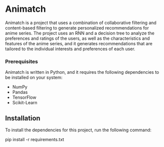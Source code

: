 # Animatch

Animatch is a project that uses a combination of collaborative filtering and content-based filtering to generate personalized recommendations for anime series. The project uses an RNN and a decision tree to analyze the preferences and ratings of the users, as well as the characteristics and features of the anime series, and it generates recommendations that are tailored to the individual interests and preferences of each user.

### Prerequisites

Animatch is written in Python, and it requires the following dependencies to be installed on your system:

- NumPy
- Pandas
- TensorFlow
- Scikit-Learn

## Installation

To install the dependencies for this project, run the following command:

pip install -r requirements.txt
